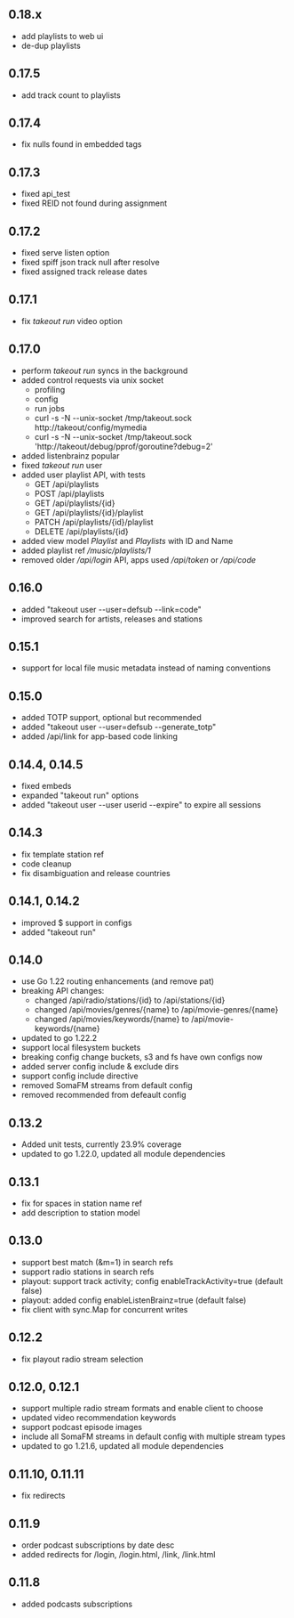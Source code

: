 ## 0.18.x

- add playlists to web ui
- de-dup playlists

## 0.17.5

- add track count to playlists

## 0.17.4

- fix nulls found in embedded tags

## 0.17.3

- fixed api_test
- fixed REID not found during assignment

## 0.17.2

- fixed serve listen option
- fixed spiff json track null after resolve
- fixed assigned track release dates

## 0.17.1

- fix *takeout run* video option

## 0.17.0

- perform *takeout run* syncs in the background
- added control requests via unix socket
  * profiling
  * config
  * run jobs
  * curl -s -N --unix-socket /tmp/takeout.sock http://takeout/config/mymedia
  * curl -s -N --unix-socket /tmp/takeout.sock 'http://takeout/debug/pprof/goroutine?debug=2'
- added listenbrainz popular
- fixed *takeout run* user
- added user playlist API, with tests
  * GET /api/playlists
  * POST /api/playlists
  * GET /api/playlists/{id}
  * GET /api/playlists/{id}/playlist
  * PATCH /api/playlists/{id}/playlist
  * DELETE /api/playlists/{id}
- added view model *Playlist* and *Playlists* with ID and Name
- added playlist ref */music/playlists/1*
- removed older */api/login* API, apps used */api/token* or */api/code*

## 0.16.0

- added "takeout user --user=defsub --link=code"
- improved search for artists, releases and stations

## 0.15.1

- support for local file music metadata instead of naming conventions

## 0.15.0

- added TOTP support, optional but recommended
- added "takeout user --user=defsub --generate\_totp"
- added /api/link for app-based code linking

## 0.14.4, 0.14.5

- fixed embeds
- expanded "takeout run" options
- added "takeout user --user userid --expire" to expire all sessions

## 0.14.3

- fix template station ref
- code cleanup
- fix disambiguation and release countries

## 0.14.1, 0.14.2

- improved $ support in configs
- added "takeout run"

## 0.14.0

- use Go 1.22 routing enhancements (and remove pat)
- breaking API changes:
  * changed /api/radio/stations/{id} to /api/stations/{id}
  * changed /api/movies/genres/{name} to /api/movie-genres/{name}
  * changed /api/movies/keywords/{name} to /api/movie-keywords/{name}
- updated to go 1.22.2
- support local filesystem buckets
- breaking config change buckets, s3 and fs have own configs now
- added server config include & exclude dirs
- support config include directive
- removed SomaFM streams from default config
- removed recommended from defeault config

## 0.13.2

- Added unit tests, currently 23.9% coverage
- updated to go 1.22.0, updated all module dependencies

## 0.13.1

- fix for spaces in station name ref
- add description to station model

## 0.13.0

- support best match (&m=1) in search refs
- support radio stations in search refs
- playout: support track activity; config enableTrackActivity=true (default false)
- playout: added config enableListenBrainz=true (default false)
- fix client with sync.Map for concurrent writes

## 0.12.2

- fix playout radio stream selection

## 0.12.0, 0.12.1

- support multiple radio stream formats and enable client to choose
- updated video recommendation keywords
- support podcast episode images
- include all SomaFM streams in default config with multiple stream types
- updated to go 1.21.6, updated all module dependencies

## 0.11.10, 0.11.11

- fix redirects

## 0.11.9

- order podcast subscriptions by date desc
- added redirects for /login, /login.html, /link, /link.html

## 0.11.8

- added podcasts subscriptions
